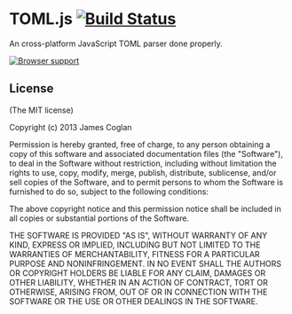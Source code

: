 # TOML.js [![Build Status](https://travis-ci.org/jcoglan/toml.png)](https://travis-ci.org/jcoglan/toml)

An cross-platform JavaScript TOML parser done properly.

[![Browser support](http://ci.testling.com/jcoglan/toml.png)](http://ci.testling.com/jcoglan/toml)


## License

(The MIT license)

Copyright (c) 2013 James Coglan

Permission is hereby granted, free of charge, to any person obtaining a copy
of this software and associated documentation files (the "Software"), to deal
in the Software without restriction, including without limitation the rights
to use, copy, modify, merge, publish, distribute, sublicense, and/or sell
copies of the Software, and to permit persons to whom the Software is
furnished to do so, subject to the following conditions:

The above copyright notice and this permission notice shall be included in
all copies or substantial portions of the Software.

THE SOFTWARE IS PROVIDED "AS IS", WITHOUT WARRANTY OF ANY KIND, EXPRESS OR
IMPLIED, INCLUDING BUT NOT LIMITED TO THE WARRANTIES OF MERCHANTABILITY,
FITNESS FOR A PARTICULAR PURPOSE AND NONINFRINGEMENT. IN NO EVENT SHALL THE
AUTHORS OR COPYRIGHT HOLDERS BE LIABLE FOR ANY CLAIM, DAMAGES OR OTHER
LIABILITY, WHETHER IN AN ACTION OF CONTRACT, TORT OR OTHERWISE, ARISING FROM,
OUT OF OR IN CONNECTION WITH THE SOFTWARE OR THE USE OR OTHER DEALINGS IN
THE SOFTWARE.

